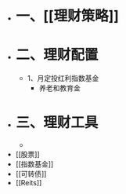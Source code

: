 - # 一、[[理财策略]]
- # 二、理财配置
	- 1、月定投红利指数基金
		- 养老和教育金
- # 三、理财工具
	-
- [[股票]]
- [[指数基金]]
- [[可转债]]
- [[Reits]]